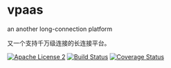 # vpaas
an another long-connection platform

又一个支持千万级连接的长连接平台。

[![Apache License 2](https://img.shields.io/badge/license-ASF2-blue.svg)](https://www.apache.org/licenses/LICENSE-2.0.txt)
[![Build Status](https://travis-ci.com/knightliao/vpaas.svg?branch=main)](https://travis-ci.com/knightliao/Vpaas) 
[![Coverage Status](https://coveralls.io/repos/github/knightliao/vpaas/badge.svg?branch=main)](https://coveralls.io/github/knightliao/vpaas?branch=main)

